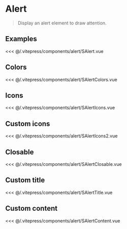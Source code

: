 <script>
  export default {
    data() {
      return {
        icon: true,
        closable: true,
      }
    }
  }
</script>
# Alert

> Display an alert element to draw attention.

## Examples

<SContainer>
<SAlert/>
</SContainer>

<<< @/.vitepress/components/alert/SAlert.vue

## Colors

<SContainer>
<SAlertColors/>
</SContainer>

<<< @/.vitepress/components/alert/SAlertColors.vue

## Icons

<SContainer>
<SAlertIcons/>
</SContainer>

<<< @/.vitepress/components/alert/SAlertIcons.vue

## Custom icons

<SContainer>
<SAlertIcons2/>
</SContainer>

<<< @/.vitepress/components/alert/SAlertIcons2.vue

## Closable

<SContainer>
<SAlertClosable/>
</SContainer>

<<< @/.vitepress/components/alert/SAlertClosable.vue

## Custom title

<SContainer>
<SAlertTitle/>
</SContainer>

<<< @/.vitepress/components/alert/SAlertTitle.vue

## Custom content

<SContainer>
<SAlertContent/>
</SContainer>

<<< @/.vitepress/components/alert/SAlertContent.vue
